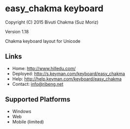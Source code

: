easy_chakma keyboard
======================

Copyright (C) 2015 Bivuti Chakma (Suz Moriz)

Version 1.18

Chakma keyboard layout for Unicode

Links
-----

 * Home:     <http://www.hilledu.com/>
 * Deployed: <http://s.keyman.com/keyboard/easy_chakma>
 * Help:     <http://help.keyman.com/keyboard/easy_chakma>
 * Contact:  <info@ribeng.net>

Supported Platforms
-------------------
 * Windows
 * Web
 * Mobile (limited)
